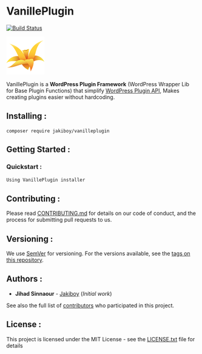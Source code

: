 # VanillePlugin
[![Build Status](https://travis-ci.com/Jakiboy/VanillePlugin.svg?branch=master)](https://travis-ci.com/Jakiboy/VanillePlugin)

<img src="https://raw.githubusercontent.com/Jakiboy/VanillePlugin/master/logo.png" width="100" alt="WordPress Plugin Framework">

VanillePlugin is a **WordPress Plugin Framework** (WordPress Wrapper Lib for Base Plugin Functions) that simplify [WordPress Plugin API](https://developer.wordpress.org/plugins/), Makes creating plugins easier without hardcoding.

## Installing :

```
composer require jakiboy/vanilleplugin
```

## Getting Started :

### Quickstart :

```
Using VanillePlugin installer
```

## Contributing :

Please read [CONTRIBUTING.md](https://github.com/Jakiboy/VanillePlugin/blob/master/CONTRIBUTING.md) for details on our code of conduct, and the process for submitting pull requests to us.

## Versioning :

We use [SemVer](http://semver.org/) for versioning. For the versions available, see the [tags on this repository](https://github.com/Jakiboy/VanillePlugin/tags). 

## Authors :

* **Jihad Sinnaour** - [Jakiboy](https://github.com/Jakiboy) (*Initial work*)

See also the full list of [contributors](https://github.com/Jakiboy/VanillePlugin/contributors) who participated in this project.

## License :

This project is licensed under the MIT License - see the [LICENSE.txt](https://github.com/Jakiboy/VanillePlugin/blob/master/LICENSE.txt) file for details